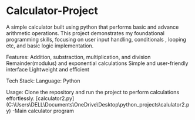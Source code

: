 # Calculator-Project
A simple calculator built using python that performs basic and advance arithmetic operations.
This project demonstrates my foundational programming skills, focusing on user input handling, conditionals , looping etc, and basic logic implementation.

Features:
Addition, substraction, multiplication, and division
Remainder(modulus) and exponential calculations
Simple and user-friendly interface
Lightweight and efficient

Tech Stack:
Language: Python

Usage:
Clone the repository and run the project to perform calculations effortlessly.
[calculator2.py]
(C:\Users\DELL\Documents\OneDrive\Desktop\python_projects\calulator2.py) -Main calculator program
